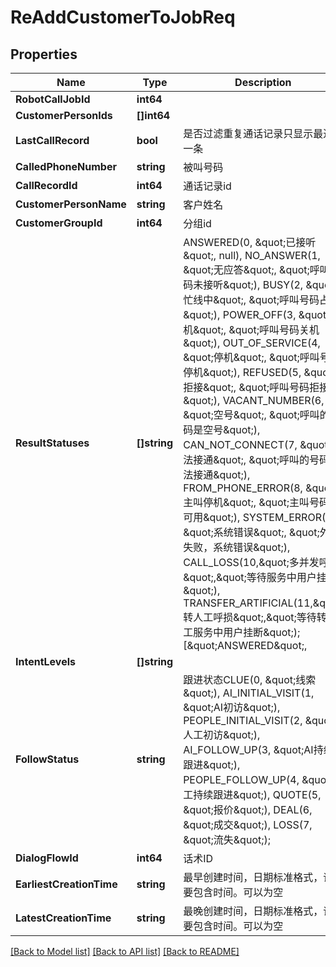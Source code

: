 # ReAddCustomerToJobReq

## Properties

Name | Type | Description | Notes
------------ | ------------- | ------------- | -------------
**RobotCallJobId** | **int64** |  | 
**CustomerPersonIds** | **[]int64** |  | 
**LastCallRecord** | **bool** | 是否过滤重复通话记录只显示最近的一条 | [optional] 
**CalledPhoneNumber** | **string** | 被叫号码 | [optional] 
**CallRecordId** | **int64** | 通话记录id | [optional] 
**CustomerPersonName** | **string** | 客户姓名 | [optional] 
**CustomerGroupId** | **int64** | 分组id | [optional] 
**ResultStatuses** | **[]string** | ANSWERED(0, \&quot;已接听\&quot;, null), NO_ANSWER(1, \&quot;无应答\&quot;, \&quot;呼叫号码未接听\&quot;), BUSY(2, \&quot;忙线中\&quot;, \&quot;呼叫号码占线\&quot;), POWER_OFF(3, \&quot;关机\&quot;, \&quot;呼叫号码关机\&quot;), OUT_OF_SERVICE(4, \&quot;停机\&quot;, \&quot;呼叫号码停机\&quot;), REFUSED(5, \&quot;拒接\&quot;, \&quot;呼叫号码拒接\&quot;), VACANT_NUMBER(6, \&quot;空号\&quot;, \&quot;呼叫的号码是空号\&quot;), CAN_NOT_CONNECT(7, \&quot;无法接通\&quot;, \&quot;呼叫的号码无法接通\&quot;), FROM_PHONE_ERROR(8, \&quot;主叫停机\&quot;, \&quot;主叫号码不可用\&quot;), SYSTEM_ERROR(9, \&quot;系统错误\&quot;, \&quot;外呼失败，系统错误\&quot;), CALL_LOSS(10,\&quot;多并发呼损\&quot;,\&quot;等待服务中用户挂断\&quot;), TRANSFER_ARTIFICIAL(11,\&quot;转人工呼损\&quot;,\&quot;等待转人工服务中用户挂断\&quot;); [\&quot;ANSWERED\&quot;, | [optional] 
**IntentLevels** | **[]string** |  | [optional] 
**FollowStatus** | **string** | 跟进状态CLUE(0, \&quot;线索\&quot;), AI_INITIAL_VISIT(1, \&quot;AI初访\&quot;), PEOPLE_INITIAL_VISIT(2, \&quot;人工初访\&quot;), AI_FOLLOW_UP(3, \&quot;AI持续跟进\&quot;), PEOPLE_FOLLOW_UP(4, \&quot;人工持续跟进\&quot;), QUOTE(5, \&quot;报价\&quot;), DEAL(6, \&quot;成交\&quot;), LOSS(7, \&quot;流失\&quot;); | [optional] 
**DialogFlowId** | **int64** | 话术ID | [optional] 
**EarliestCreationTime** | **string** | 最早创建时间，日期标准格式，请不要包含时间。可以为空 | [optional] 
**LatestCreationTime** | **string** | 最晚创建时间，日期标准格式，请不要包含时间。可以为空 | [optional] 

[[Back to Model list]](../README.md#documentation-for-models) [[Back to API list]](../README.md#documentation-for-api-endpoints) [[Back to README]](../README.md)


